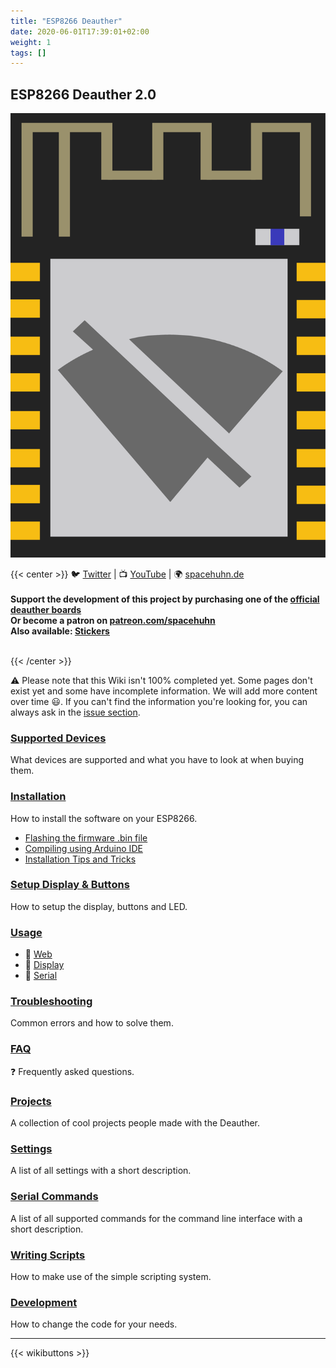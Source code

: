 ```yaml
---
title: "ESP8266 Deauther"
date: 2020-06-01T17:39:01+02:00
weight: 1
tags: []
---
```


## ESP8266 Deauther 2.0
![DeautherLogo](/media/deauther/deauther_logo.png?width=200)

{{< center >}}
🐦 <a href="https://twitter.com/spacehuhn">Twitter</a>
| 📺 <a href="https://www.youtube.com/channel/UCFmjA6dnjv-phqrFACyI8tw">YouTube</a>
| 🌍 <a href="https://spacehuhn.de">spacehuhn.de</a>
<br/>
<br />
<b>Support the development of this project by purchasing one of the <a href="https://github.com/spacehuhn/esp8266_deauther/wiki/Supported-Devices">official deauther boards</a><br/>Or become a patron on <a href="https://patreon.com/spacehuhn" target="_blank">patreon.com/spacehuhn</a><br>
Also available: <a href="https://www.tindie.com/products/Spacehuhn/spacehuhn-stickers/">Stickers</a></b>
</p>
<br>
{{< /center >}}

⚠️ Please note that this Wiki isn't 100% completed yet. Some pages don't exist yet and some have incomplete information. We will add more content over time 😃. If you can't find the information you're looking for, you can always ask in the [issue section](https://github.com/spacehuhn/esp8266_deauther/issues).  


### [Supported Devices](https://github.com/spacehuhn/esp8266_deauther/wiki/Supported-Devices)
What devices are supported and what you have to look at when buying them.  

### [Installation](https://github.com/spacehuhn/esp8266_deauther/wiki/Installation)
How to install the software on your ESP8266.  
- [Flashing the firmware .bin file](https://github.com/spacehuhn/esp8266_deauther/wiki/Installation#flashing-the-firmware-bin-file)
- [Compiling using Arduino IDE](https://github.com/spacehuhn/esp8266_deauther/wiki/Installation#compiling-using-arduino-ide)
- [Installation Tips and Tricks](https://github.com/spacehuhn/esp8266_deauther/wiki/Installation#installation-tips-and-tricks)

### [Setup Display & Buttons](https://github.com/spacehuhn/esp8266_deauther/wiki/Setup-Display-&-Buttons)
How to setup the display, buttons and LED.  

### [Usage](https://github.com/spacehuhn/esp8266_deauther/wiki/Usage)
- 📳 [Web](https://github.com/spacehuhn/esp8266_deauther/wiki/Web)
- 🎦 [Display](https://github.com/spacehuhn/esp8266_deauther/wiki/Display)
- 🔡 [Serial](https://github.com/spacehuhn/esp8266_deauther/wiki/Serial)

### [Troubleshooting](https://github.com/spacehuhn/esp8266_deauther/wiki/Troubleshooting)
Common errors and how to solve them.  

### [FAQ](https://github.com/spacehuhn/esp8266_deauther/wiki/FAQ) 
❓ Frequently asked questions.  

### [Projects](https://github.com/spacehuhn/esp8266_deauther/wiki/Projects)
A collection of cool projects people made with the Deauther.  

### [Settings](https://github.com/SpacehuhnTech/esp8266_deauther/blob/v2/settings.md)
A list of all settings with a short description.  

### [Serial Commands](https://github.com/SpacehuhnTech/esp8266_deauther/blob/v2/serialcommands.md)
A list of all supported commands for the command line interface with a short description.  

### [Writing Scripts](https://github.com/spacehuhn/esp8266_deauther/wiki/Writing-Scripts)
How to make use of the simple scripting system.  

### [Development](https://github.com/spacehuhn/esp8266_deauther/wiki/Development)
How to change the code for your needs.  

---

{{< wikibuttons >}}